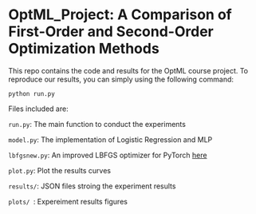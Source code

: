 # OptML_Project: A Comparison of First-Order and Second-Order Optimization Methods

This repo contains the code and results for the OptML course project.
To reproduce our results, you can simply using the following command:

``` shell
python run.py
```

Files included are:

``` run.py ```: The main function to conduct the experiments

``` model.py ```: The implementation of Logistic Regression and MLP

``` lbfgsnew.py ```: An improved LBFGS optimizer for PyTorch [here](https://github.com/nlesc-dirac/pytorch/blob/master/lbfgsnew.py)

``` plot.py ```: Plot the results curves

``` results/ ```: JSON files stroing the experiment results

``` plots/  ```: Expereiment results figures
